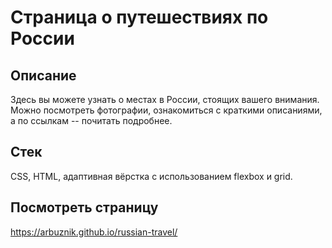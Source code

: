 # Страница о путешествиях по России

## Описание

Здесь вы можете узнать о местах в России, стоящих вашего внимания. Можно посмотреть фотографии, ознакомиться с краткими описаниями, а по ссылкам -- почитать подробнее.

## Стек

CSS, HTML, адаптивная вёрстка с использованием flexbox и grid. 

## Посмотреть страницу

https://arbuznik.github.io/russian-travel/